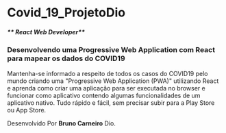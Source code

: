 # **Covid_19_ProjetoDio**

##### ** React Web Developer**

 ### Desenvolvendo uma Progressive Web Application com React para mapear os dados do COVID19  
 
Mantenha-se informado a respeito de todos os casos do COVID19 pelo mundo criando uma "Progressive Web Application (PWA)" utilizando React e aprenda como criar uma aplicação para ser executada no browser e funcionar como aplicativo contendo algumas funcionalidades de um aplicativo nativo. Tudo rápido e fácil, sem precisar subir para a Play Store ou App Store.

Desenvolvido Por **Bruno Carneiro** Dio.